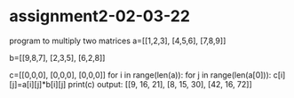 # assignment2-02-03-22
program to multiply two matrices
a=[[1,2,3],
   [4,5,6],
   [7,8,9]]
   
b=[[9,8,7],
   [2,3,5],
   [6,2,8]]
   
c=[[0,0,0],
   [0,0,0],
   [0,0,0]]
for i in range(len(a)):
    for j in range(len(a[0])):
        c[i][j]=a[i][j]*b[i][j]
print(c)
output:
[[9, 16, 21], [8, 15, 30], [42, 16, 72]]
